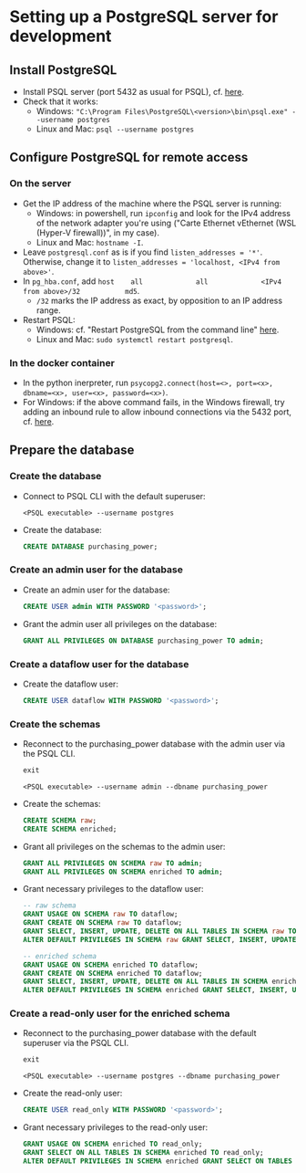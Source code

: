 # Setting up a PostgreSQL server for development
## Install PostgreSQL
- Install PSQL server (port 5432 as usual for PSQL), cf. [here](https://www.codecademy.com/article/installing-and-using-postgresql-locally).
- Check that it works:
    - Windows: `"C:\Program Files\PostgreSQL\<version>\bin\psql.exe" --username postgres`
    - Linux and Mac: `psql --username postgres`


## Configure PostgreSQL for remote access
### On the server
- Get the IP address of the machine where the PSQL server is running:
    - Windows: in powershell, run `ipconfig` and look for the IPv4 address of the network adapter you're using ("Carte Ethernet vEthernet (WSL (Hyper-V firewall))", in my case).
    - Linux and Mac: `hostname -I`.
- Leave `postgresql.conf` as is if you find `listen_addresses = '*'`. Otherwise, change it to `listen_addresses = 'localhost, <IPv4 from above>'`.
- In `pg_hba.conf`, add `host    all             all             <IPv4 from above>/32           md5`.
    - `/32` marks the IP address as exact, by opposition to an IP address range.
- Restart PSQL:
    - Windows: cf. "Restart PostgreSQL from the command line" [here](https://www.postgresqltutorial.com/postgresql-administration/restart-postgresql-windows/).
    - Linux and Mac: `sudo systemctl restart postgresql`.


### In the docker container
- In the python inerpreter, run `psycopg2.connect(host=<>, port=<x>, dbname=<x>, user=<x>, password=<x>)`.
- For Windows: if the above command fails, in the Windows firewall, try adding an inbound rule to allow inbound connections via the 5432 port, cf. [here](https://stackoverflow.com/a/41455744).


## Prepare the database
### Create the database
- Connect to PSQL CLI with the default superuser:
    ```shell
    <PSQL executable> --username postgres
    ```
- Create the database:
    ```sql
    CREATE DATABASE purchasing_power;
    ```


### Create an admin user for the database
- Create an admin user for the database:
    ```sql
    CREATE USER admin WITH PASSWORD '<password>';
    ```
- Grant the admin user all privileges on the database:
    ```sql
    GRANT ALL PRIVILEGES ON DATABASE purchasing_power TO admin;
    ```


### Create a dataflow user for the database
- Create the dataflow user:
    ```sql
    CREATE USER dataflow WITH PASSWORD '<password>';
    ```


### Create the schemas
- Reconnect to the purchasing_power database with the admin user via the PSQL CLI.
    ```sql
    exit
    ```
    ```shell
    <PSQL executable> --username admin --dbname purchasing_power
    ```
- Create the schemas:
    ```sql
    CREATE SCHEMA raw;
    CREATE SCHEMA enriched;
    ```
- Grant all privileges on the schemas to the admin user:
    ```sql
    GRANT ALL PRIVILEGES ON SCHEMA raw TO admin;
    GRANT ALL PRIVILEGES ON SCHEMA enriched TO admin;
    ```
- Grant necessary privileges to the dataflow user:
    ```sql
    -- raw schema
    GRANT USAGE ON SCHEMA raw TO dataflow;
    GRANT CREATE ON SCHEMA raw TO dataflow;
    GRANT SELECT, INSERT, UPDATE, DELETE ON ALL TABLES IN SCHEMA raw TO dataflow;
    ALTER DEFAULT PRIVILEGES IN SCHEMA raw GRANT SELECT, INSERT, UPDATE, DELETE ON TABLES TO dataflow;

    -- enriched schema
    GRANT USAGE ON SCHEMA enriched TO dataflow;
    GRANT CREATE ON SCHEMA enriched TO dataflow;
    GRANT SELECT, INSERT, UPDATE, DELETE ON ALL TABLES IN SCHEMA enriched TO dataflow;
    ALTER DEFAULT PRIVILEGES IN SCHEMA enriched GRANT SELECT, INSERT, UPDATE, DELETE ON TABLES TO dataflow;
    ```


### Create a read-only user for the enriched schema
- Reconnect to the purchasing_power database with the default superuser via the PSQL CLI.
    ```sql
    exit
    ```
    ```shell
    <PSQL executable> --username postgres --dbname purchasing_power
    ```
- Create the read-only user:
    ```sql
    CREATE USER read_only WITH PASSWORD '<password>';
    ```
- Grant necessary privileges to the read-only user:
    ```sql
    GRANT USAGE ON SCHEMA enriched TO read_only;
    GRANT SELECT ON ALL TABLES IN SCHEMA enriched TO read_only;
    ALTER DEFAULT PRIVILEGES IN SCHEMA enriched GRANT SELECT ON TABLES TO read_only;
    ```